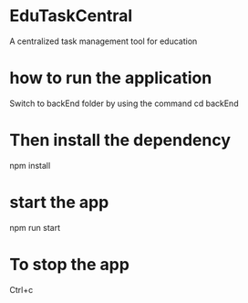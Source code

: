 # EduTaskCentral
A centralized task management tool for education

# how to run the application
Switch to backEnd folder by using the command
cd backEnd

# Then install the dependency 
npm install

# start the app
npm run start

# To stop the app
Ctrl+c